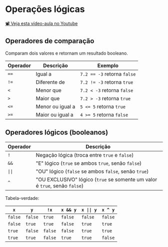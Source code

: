 # Operações lógicas

[📽 Veja esta vídeo-aula no Youtube](https://youtu.be/70RI1a5wN78)

## Operadores de comparação

Comparam dois valores e retornam um resultado booleano.

Operador | Descrição | Exemplo
-- | -- | -- 
`==` | Igual a | `7.2 == -3` retorna `false`
`!=` | Diferente de | `7.2 != -3` retorna `true`
`<` | Menor que | `7.2 < -3` retorna `false`
`>` | Maior que | `7.2 > -3` retorna `true`
`<=` | Menor ou igual a | `5 <= 5` retorna `true`
`>=` | Maior ou igual a | `4 >= 5` retorna `false`

## Operadores lógicos (booleanos)

Operador | Descrição
-- | -- 
`!` | Negação lógica (troca entre `true` e `false`)
`&&` | "E" lógico (`true` se ambos `true`, senão `false`)
`\|\|` | "OU" lógico (`false` se ambos `false`, senão `true`)
`^` | "OU EXCLUSIVO" lógico (`true` se somente um valor é `true`, senão `false`)

Tabela-verdade:

`x` | `y` | `!x` | `x && y` | `x \|\| y` | `x ^ y`
-- | -- | -- | -- | -- | --
`false` | `false` | `true` | `false` | `false` | `false`
`false` | `true` | `true` | `false` | `true` | `true`
`true` | `false` | `false` | `false` | `true` | `true`
`true` | `true` | `false` | `true` | `true` | `false`

